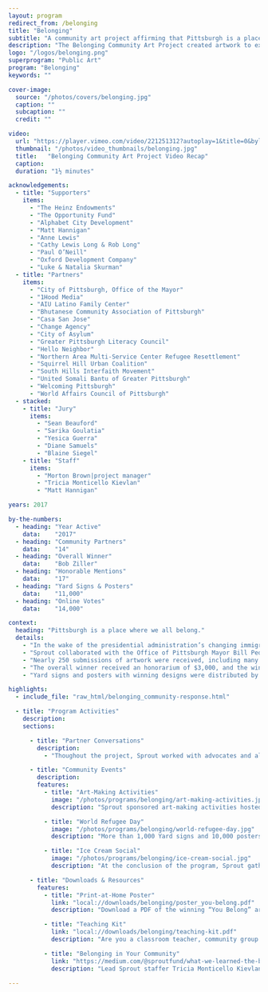 ```yaml
---
layout: program
redirect_from: /belonging
title: "Belonging"
subtitle: "A community art project affirming that Pittsburgh is a place where we all belong."
description: "The Belonging Community Art Project created artwork to express the concept of “belonging” and advocating for a welcoming Pittsburgh to immigrants and refugees. Nearly 250 submissions of artwork were received, including many from local youth. Winners were selected through a combination of juried art processes and online voting that drew more than 14,000 votes. The winning design, by Bob Ziller, was produced as yard signs and posters that were distributed for free across the region."
logo: "/logos/belonging.png"
superprogram: "Public Art"
program: "Belonging"
keywords: ""

cover-image:
  source: "/photos/covers/belonging.jpg"
  caption: ""
  subcaption: ""
  credit: ""

video:
  url: "https://player.vimeo.com/video/221251312?autoplay=1&title=0&byline=0&portrait=0"
  thumbnail: "/photos/video_thumbnails/belonging.jpg"
  title:   "Belonging Community Art Project Video Recap"
  caption:
  duration: "1½ minutes"

acknowledgements:
  - title: "Supporters"
    items:
      - "The Heinz Endowments"
      - "The Opportunity Fund"
      - "Alphabet City Development"
      - "Matt Hannigan"
      - "Anne Lewis"
      - "Cathy Lewis Long & Rob Long"
      - "Paul O’Neill"
      - "Oxford Development Company"
      - "Luke & Natalia Skurman"
  - title: "Partners"
    items:
      - "City of Pittsburgh, Office of the Mayor"
      - "1Hood Media"
      - "AIU Latino Family Center"
      - "Bhutanese Community Association of Pittsburgh"
      - "Casa San Jose"
      - "Change Agency"
      - "City of Asylum"
      - "Greater Pittsburgh Literacy Council"
      - "Hello Neighbor"
      - "Northern Area Multi-Service Center Refugee Resettlement"
      - "Squirrel Hill Urban Coalition"
      - "South Hills Interfaith Movement"
      - "United Somali Bantu of Greater Pittsburgh"
      - "Welcoming Pittsburgh"
      - "World Affairs Council of Pittsburgh"
  - stacked:
    - title: "Jury"
      items:
        - "Sean Beauford"
        - "Sarika Goulatia"
        - "Yesica Guerra"
        - "Diane Samuels"
        - "Blaine Siegel"
    - title: "Staff"
      items:
        - "Morton Brown|project manager"
        - "Tricia Monticello Kievlan"
        - "Matt Hannigan"

years: 2017

by-the-numbers:
  - heading: "Year Active"
    data:    "2017"
  - heading: "Community Partners"
    data:    "14"
  - heading: "Overall Winner"
    data:    "Bob Ziller"
  - heading: "Honorable Mentions"
    data:    "17"
  - heading: "Yard Signs & Posters"
    data:    "11,000"
  - heading: "Online Votes"
    data:    "14,000"

context:
  heading: "Pittsburgh is a place where we all belong."
  details:
    - "In the wake of the presidential administration’s changing immigration policy, The Sprout Fund created the Belonging Community Art Project to celebrate the spirit and creative energy of the people who have made Pittsburgh their home, built communities here, and contributed to our shared future."
    - "Sprout collaborated with the Office of Pittsburgh Mayor Bill Peduto and 14 local organizations that promote unity and dialogue and serve immigrants and refugees. Through this initiative, local youth and adult artists created artwork expressing their concept of “belonging” and advocating for a welcoming and united Pittsburgh and Allegheny County."
    - "Nearly 250 submissions of artwork were received, including many from local youth. Winners were selected through a combination of juried art processes and online voting that drew more than 14,000 votes."
    - "The overall winner received an honorarium of $3,000, and the winning design was produced as yard signs and posters that were distributed for free across the region. An additional 17 works of art appeared on a “Community Voices” poster, and these winning artists each received a $100 honorarium."
    - "Yard signs and posters with winning designs were distributed by the City of Pittsburgh, Citiparks sites, all 19 branches of the Carnegie Library of Pittsburgh, coffee shops, community centers, and all partner organizations' sites."

highlights:
  - include_file: "raw_html/belonging_community-response.html"

  - title: "Program Activities"
    description:
    sections:

      - title: "Partner Conversations"
        description:
          - "Thoughout the project, Sprout worked with advocates and allies of the immgrant and refugee communities. Prior to launch, Sprout hosted in-person meetings and phone interviews with representatives from all 14 community partners. These conversations deeply informed the program design, from naming the program to developing its outreach strategy."

      - title: "Community Events"
        description:
        features:
          - title: "Art-Making Activities"
            image: "/photos/programs/belonging/art-making-activities.jpg"
            description: "Sprout sponsored art-making activities hosted by several of community partners, including Casa San Jose, the Northern Area Multi Service Center, Squirrel Hill Urban Coalition, and United Somali Bantu of Greater Pittsburgh."

          - title: "World Refugee Day"
            image: "/photos/programs/belonging/world-refugee-day.jpg"
            description: "More than 1,000 Yard signs and 10,000 posters of the winning design and the community voices poster began distribution at the World Refugee Day celebration in Market Square in downtown Pittsburgh."

          - title: "Ice Cream Social"
            image: "/photos/programs/belonging/ice-cream-social.jpg"
            description: "At the conclusion of the program, Sprout gathered the winning artists, commmunity partners, jurors, and staff to celebrate and connect."

      - title: "Downloads & Resources"
        features:
          - title: "Print-at-Home Poster"
            link: "local://downloads/belonging/poster_you-belong.pdf"
            description: "Download a PDF of the winning “You Belong” artwork and print your own 18” by 18” poster or yard sign using FedEx Kinkos or a locally-owned print shop of your choice."

          - title: "Teaching Kit"
            link: "local://downloads/belonging/teaching-kit.pdf"
            description: "Are you a classroom teacher, community group leader, or out-of-school educator? Encourage your children & youth to create their own unique artistic response using the Belonging teaching kit."

          - title: "Belonging in Your Community"
            link: "https://medium.com/@sproutfund/what-we-learned-the-belonging-community-art-project-546a45f2177d"
            description: "Lead Sprout staffer Tricia Monticello Kievlan offers advice and recommendations to others who might lead similar work in their communities with this post on Medium."

---
```

